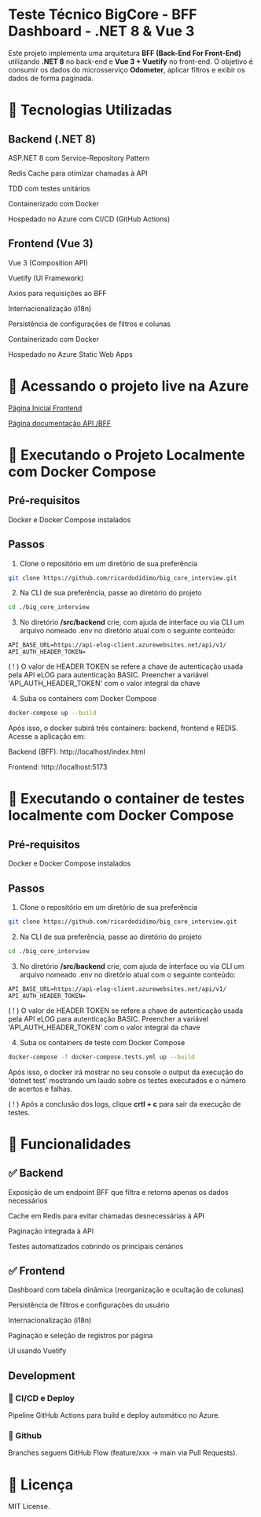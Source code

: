 # Teste Técnico BigCore - BFF Dashboard - .NET 8 & Vue 3

Este projeto implementa uma arquitetura **BFF (Back-End For Front-End)** utilizando **.NET 8** no back-end e **Vue 3 + Vuetify** no front-end. O objetivo é consumir os dados do microsserviço **Odometer**, aplicar filtros e exibir os dados de forma paginada.

# 📌 Tecnologias Utilizadas
## Backend (.NET 8)
ASP.NET 8 com Service-Repository Pattern

Redis Cache para otimizar chamadas à API

TDD com testes unitários

Containerizado com Docker

Hospedado no Azure com CI/CD (GitHub Actions)

## Frontend (Vue 3)
Vue 3 (Composition API)

Vuetify (UI Framework)

Axios para requisições ao BFF

Internacionalização (i18n)

Persistência de configurações de filtros e colunas

Containerizado com Docker

Hospedado no Azure Static Web Apps

# 🚀 Acessando o projeto live na Azure
[Página Inicial Frontend](https://zealous-field-057c8ff0f.6.azurestaticapps.net/)

[Página documentação API /BFF](https://bigcoreapi.azurewebsites.net/index.html)

# 🚀 Executando o Projeto Localmente com Docker Compose
## Pré-requisitos
Docker e Docker Compose instalados

## Passos
1. Clone o repositório em um diretório de sua preferência
```bash
git clone https://github.com/ricardodidimo/big_core_interview.git
```
2. Na CLI de sua preferência, passe ao diretório do projeto
```bash
cd ./big_core_interview
```

3. No diretório **/src/backend** crie, com ajuda de interface ou via CLI um arquivo nomeado .env no diretório atual com o seguinte conteúdo: 
```text
API_BASE_URL=https://api-elog-client.azurewebsites.net/api/v1/
API_AUTH_HEADER_TOKEN=
```

( ! ) O valor de HEADER TOKEN se refere a chave de autenticação usada pela API eLOG para autenticação BASIC. Preencher a variável 'API_AUTH_HEADER_TOKEN' com o valor integral da chave


4. Suba os containers com Docker Compose
```bash
docker-compose up --build
```

Após isso, o docker subirá três containers: backend, frontend e REDIS. Acesse a aplicação em:

Backend (BFF): http://localhost/index.html

Frontend: http://localhost:5173

# 🚀 Executando o container de testes localmente com Docker Compose
## Pré-requisitos
Docker e Docker Compose instalados

## Passos
1. Clone o repositório em um diretório de sua preferência
```bash
git clone https://github.com/ricardodidimo/big_core_interview.git
```
2. Na CLI de sua preferência, passe ao diretório do projeto
```bash
cd ./big_core_interview
```

3. No diretório **/src/backend** crie, com ajuda de interface ou via CLI um arquivo nomeado .env no diretório atual com o seguinte conteúdo: 
```text
API_BASE_URL=https://api-elog-client.azurewebsites.net/api/v1/
API_AUTH_HEADER_TOKEN=
```

( ! ) O valor de HEADER TOKEN se refere a chave de autenticação usada pela API eLOG para autenticação BASIC. Preencher a variável 'API_AUTH_HEADER_TOKEN' com o valor integral da chave


4. Suba os containers de teste com Docker Compose
```bash
docker-compose -f docker-compose.tests.yml up --build
```
Após isso, o docker irá mostrar no seu console o output da execução do 'dotnet test'
mostrando um laudo sobre os testes executados e o número de acertos e falhas.

( ! ) Após a conclusão dos logs, clique **crtl + c** para sair da execução de testes.

# 📖 Funcionalidades
## ✅ Backend

Exposição de um endpoint BFF que filtra e retorna apenas os dados necessários

Cache em Redis para evitar chamadas desnecessárias à API

Paginação integrada à API

Testes automatizados cobrindo os principais cenários

## ✅ Frontend

Dashboard com tabela dinâmica (reorganização e ocultação de colunas)

Persistência de filtros e configurações do usuário

Internacionalização (i18n)

Paginação e seleção de registros por página

UI usando Vuetify

## Development

### 🚀 CI/CD e Deploy
Pipeline GitHub Actions para build e deploy automático no Azure.
### 🚀 Github
Branches seguem GitHub Flow (feature/xxx → main via Pull Requests).

# 📜 Licença
MIT License.